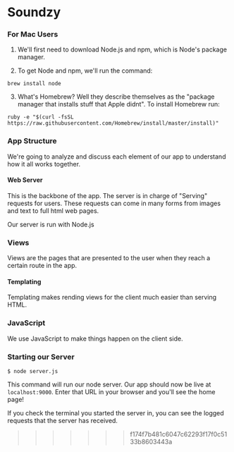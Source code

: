 # Soundzy

### For Mac Users

1. We'll first need to download Node.js and npm, which is Node's package manager.

2. To get Node and npm, we'll run the command:
```
brew install node
```

3. What's Homebrew? Well they describe themselves as the "package manager that installs stuff that Apple didnt". To install Homebrew run:
```
ruby -e "$(curl -fsSL https://raw.githubusercontent.com/Homebrew/install/master/install)"
```

### App Structure

We're going to analyze and discuss each element of our app to understand how it all works together.

#### Web Server

This is the backbone of the app. The server is in charge of "Serving" requests for users. These requests can come in many forms from images and text to full html web pages.

Our server is run with Node.js

### Views

Views are the pages that are presented to the user when they reach a certain route in the app.

#### Templating

Templating makes rending views for the client much easier than serving HTML.

### JavaScript

We use JavaScript to make things happen on the client side.

### Starting our Server

```
$ node server.js
```

This command will run our node server. Our app should now be live at `localhost:9000`. Enter that URL in your browser and you'll see the home page!

If you check the terminal you started the server in, you can see the logged requests that the server has received.


>>>>>>> f174f7b481c6047c62293f17f0c5133b8603443a
